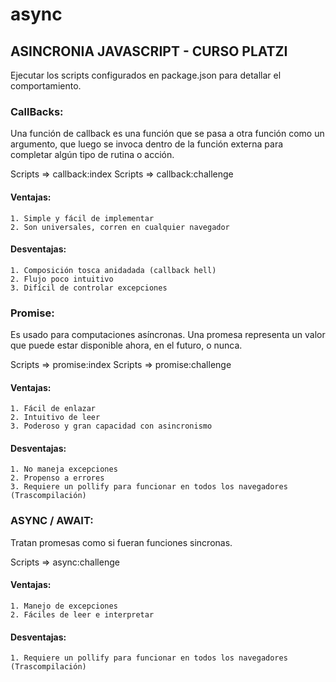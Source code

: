 # async
## ASINCRONIA JAVASCRIPT - CURSO PLATZI
Ejecutar los scripts configurados en package.json para detallar el comportamiento.

### CallBacks: 
Una función de callback es una función que se pasa a otra función como un argumento, que luego se invoca dentro de la función externa para completar algún tipo de rutina o acción.

Scripts => callback:index
Scripts => callback:challenge

#### Ventajas:
	1. Simple y fácil de implementar
	2. Son universales, corren en cualquier navegador
#### Desventajas:
	1. Composición tosca anidadada (callback hell)
	2. Flujo poco intuitivo
	3. Difícil de controlar excepciones


### Promise:

Es usado para computaciones asíncronas. Una promesa representa un valor que puede estar disponible ahora, en el futuro, o nunca.

Scripts => promise:index
Scripts => promise:challenge

#### Ventajas:
	1. Fácil de enlazar
	2. Intuitivo de leer
	3. Poderoso y gran capacidad con asincronismo
	
#### Desventajas:
	1. No maneja excepciones
	2. Propenso a errores
	3. Requiere un pollify para funcionar en todos los navegadores (Trascompilación)

### ASYNC / AWAIT:
Tratan promesas como si fueran funciones sincronas.

Scripts => async:challenge

#### Ventajas:
	1. Manejo de excepciones
	2. Fáciles de leer e interpretar

#### Desventajas:
	1. Requiere un pollify para funcionar en todos los navegadores (Trascompilación)

